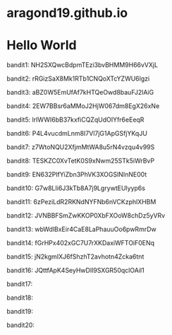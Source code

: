 # aragond19.github.io
<!DOCTYPE html>
<html>
<body>
<h1>Hello World</h1>
<p>bandit1: NH2SXQwcBdpmTEzi3bvBHMM9H66vVXjL</p>
<p>bandit2: rRGizSaX8Mk1RTb1CNQoXTcYZWU6lgzi</p>
<p>bandit3: aBZ0W5EmUfAf7kHTQeOwd8bauFJ2lAiG</p>
<p>bandit4: 2EW7BBsr6aMMoJ2HjW067dm8EgX26xNe</p>
<p>bandit5: lrIWWI6bB37kxfiCQZqUdOIYfr6eEeqR</p>
<p>bandit6: P4L4vucdmLnm8I7Vl7jG1ApGSfjYKqJU</p>
<p>bandit7: z7WtoNQU2XfjmMtWA8u5rN4vzqu4v99S</p>
<p>bandit8: TESKZC0XvTetK0S9xNwm25STk5iWrBvP</p>
<p>bandit9: EN632PlfYiZbn3PhVK3XOGSlNInNE00t</p>
<p>bandit10: G7w8LIi6J3kTb8A7j9LgrywtEUlyyp6s</p>
<p>bandit11: 6zPeziLdR2RKNdNYFNb6nVCKzphlXHBM</p>
<p>bandit12: JVNBBFSmZwKKOP0XbFXOoW8chDz5yVRv</p>
<p>bandit13: wbWdlBxEir4CaE8LaPhauuOo6pwRmrDw</p>
<p>bandit14: fGrHPx402xGC7U7rXKDaxiWFTOiF0ENq</p>
<p>bandit15: jN2kgmIXJ6fShzhT2avhotn4Zcka6tnt</p>
<p>bandit16: JQttfApK4SeyHwDlI9SXGR50qclOAil1</p>
<p>bandit17: </p>
<p>bandit18: </p>
<p>bandit19: </p>
<p>bandit20: </p>
</body>
</html>

